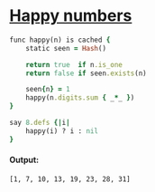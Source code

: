 [1]: http://rosettacode.org/wiki/Happy_numbers

# [Happy numbers][1]

```ruby
func happy(n) is cached {
    static seen = Hash()

    return true  if n.is_one
    return false if seen.exists(n)

    seen{n} = 1
    happy(n.digits.sum { _*_ })
}

say 8.defs {|i|
    happy(i) ? i : nil
}
```

#### Output:
```
[1, 7, 10, 13, 19, 23, 28, 31]
```
